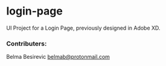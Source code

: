 # login-page

UI Project for a Login Page, previously designed in Adobe XD.

### Contributers:

Belma Besirevic belmab@protonmail.com
